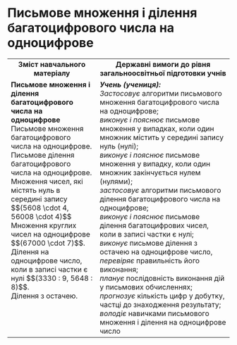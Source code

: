 # Письмове множення і ділення  багатоцифрового числа на одноцифрове
<table>
  <tr>
    <td width="40%" align="center"><b>Зміст навчального матеріалу<b></td>
    <td width="60%" align="center"><b>Державні вимоги до рівня загальноосвітньої підготовки учнів</b></td>
  </tr>
  <tr>
    <td width="40%" style="vertical-align:top !important;"><b>Письмове множення і ділення  багатоцифрового числа на одноцифрове</b><br>
Письмове множення багатоцифрового числа на одноцифрове.<br> Письмове ділення багатоцифрового числа на одноцифрове. <br>
Множення чисел, які містять нуль в середині запису $$(5608 \cdot 4, 56008 \cdot 4)$$<br>
Множення круглих чисел на одноцифрове $$(67000 \cdot 7)$$.<br>
Ділення на одноцифрове число, коли в записі частки є нулі $$(3330 : 9, 5648 : 8)$$.<br>
Ділення з остачею.<br></td>
    <td width="60%" style="vertical-align:top !important;"><i><b>Учень (учениця):</b></i><br>
<i>Застосовує</i> алгоритми письмового множення багатоцифрового числа на одноцифрове;<br>
<i>виконує і пояснює</i> письмове множення у випадках, коли один множник містить у середині запису нуль (нулі);<br>
<i>виконує і пояснює</i> письмове множення у випадку, коли один множник закінчується нулем (нулями);<br>
<i>застосовує</i> алгоритми письмового ділення багатоцифрового числа на одноцифрове;<br>
<i>виконує і пояснює</i> письмове ділення багатоцифрових чисел, коли в записі частки є нулі;<br>
<i>виконує</i> письмове ділення з остачею на одноцифрове число, <i>перевіряє</i> правильність його виконання;<br>
<i>планує</i> послідовність виконання дій у письмових обчисленнях;<br>
<i>прогнозує</i> кількість цифр у добутку, частці до знаходження результату;<br>
<i>володіє</i> навичками письмового множення і ділення на одноцифрове число<br></td>
  </tr>
</table>
